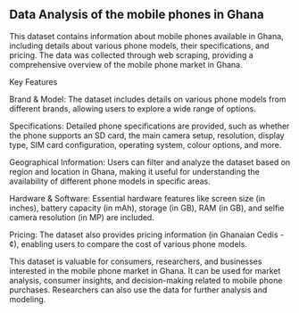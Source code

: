 ## Data Analysis of the mobile phones in Ghana

This dataset contains information about mobile phones available in Ghana, including details about various phone models, their specifications, and pricing. The data was collected through web scraping, providing a comprehensive overview of the mobile phone market in Ghana.



Key Features

Brand & Model: The dataset includes details on various phone models from different brands, allowing users to explore a wide range of options.

Specifications: Detailed phone specifications are provided, such as whether the phone supports an SD card, the main camera setup, resolution, display type, SIM card configuration, operating system, colour options, and more.

Geographical Information: Users can filter and analyze the dataset based on region and location in Ghana, making it useful for understanding the availability of different phone models in specific areas.

Hardware & Software: Essential hardware features like screen size (in inches), battery capacity (in mAh), storage (in GB), RAM (in GB), and selfie camera resolution (in MP) are included.

Pricing: The dataset also provides pricing information (in Ghanaian Cedis - ¢), enabling users to compare the cost of various phone models.

This dataset is valuable for consumers, researchers, and businesses interested in the mobile phone market in Ghana. It can be used for market analysis, consumer insights, and decision-making related to mobile phone purchases. Researchers can also use the data for further analysis and modeling.
